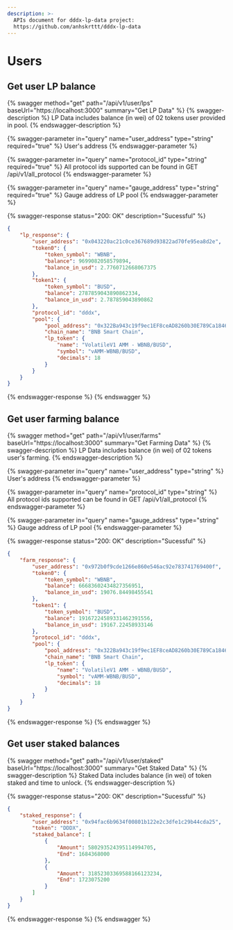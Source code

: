 ```yaml
---
description: >-
  APIs document for dddx-lp-data project:
  https://github.com/anhskrttt/dddx-lp-data
---
```


# Users

## Get user LP balance

{% swagger method="get" path="/api/v1/user/lps" baseUrl="https://localhost:3000" summary="Get LP Data" %}
{% swagger-description %}
LP Data includes balance (in wei) of 02 tokens user provided in pool.
{% endswagger-description %}

{% swagger-parameter in="query" name="user_address" type="string" required="true" %}
User's address
{% endswagger-parameter %}

{% swagger-parameter in="query" name="protocol_id" type="string" required="true" %}
All protocol ids supported can be found in GET /api/v1/all_protocol
{% endswagger-parameter %}

{% swagger-parameter in="query" name="gauge_address" type="string" required="true" %}
Gauge address of LP pool
{% endswagger-parameter %}

{% swagger-response status="200: OK" description="Sucessful" %}
```json
{
    "lp_response": {
        "user_address": "0x043220ac21c0ce367689d93822ad70fe95ea8d2e",
        "token0": {
            "token_symbol": "WBNB",
            "balance": 9699082058579894,
            "balance_in_usd": 2.7760712668067375
        },
        "token1": {
            "token_symbol": "BUSD",
            "balance": 2787859043890862334,
            "balance_in_usd": 2.787859043890862
        },
        "protocol_id": "dddx",
        "pool": {
            "pool_address": "0x322Ba943c19f9ec1EF8ceAD8260b30E789Ca1846",
            "chain_name": "BNB Smart Chain",
            "lp_token": {
                "name": "VolatileV1 AMM - WBNB/BUSD",
                "symbol": "vAMM-WBNB/BUSD",
                "decimals": 18
            }
        }
    }
}
```
{% endswagger-response %}
{% endswagger %}

## Get user farming balance

{% swagger method="get" path="/api/v1/user/farms" baseUrl="https://localhost:3000" summary="Get Farming Data" %}
{% swagger-description %}
LP Data includes balance (in wei) of 02 tokens user's farming.
{% endswagger-description %}

{% swagger-parameter in="query" name="user_address" type="string" %}
User's address
{% endswagger-parameter %}

{% swagger-parameter in="query" name="protocol_id" type="string" %}
All protocol ids supported can be found in GET /api/v1/all_protocol
{% endswagger-parameter %}

{% swagger-parameter in="query" name="gauge_address" type="string" %}
Gauge address of LP pool
{% endswagger-parameter %}

{% swagger-response status="200: OK" description="Sucessful" %}
```json
{
    "farm_response": {
        "user_address": "0x972b0f9cde1266e860e546ac92e783741769400f",
        "token0": {
            "token_symbol": "WBNB",
            "balance": 66683602434827356951,
            "balance_in_usd": 19076.84498455541
        },
        "token1": {
            "token_symbol": "BUSD",
            "balance": 19167224589331462391556,
            "balance_in_usd": 19167.22458933146
        },
        "protocol_id": "dddx",
        "pool": {
            "pool_address": "0x322Ba943c19f9ec1EF8ceAD8260b30E789Ca1846",
            "chain_name": "BNB Smart Chain",
            "lp_token": {
                "name": "VolatileV1 AMM - WBNB/BUSD",
                "symbol": "vAMM-WBNB/BUSD",
                "decimals": 18
            }
        }
    }
}
```
{% endswagger-response %}
{% endswagger %}

## Get user staked balances

{% swagger method="get" path="/api/v1/user/staked" baseUrl="https://localhost:3000" summary="Get Staked Data" %}
{% swagger-description %}
Staked Data includes balance (in wei) of token staked and time to unlock.
{% endswagger-description %}

{% swagger-response status="200: OK" description="Sucessful" %}
```json
{
    "staked_response": {
        "user_address": "0x94fac6b9634f00801b122e2c3dfe1c29b44cda25",
        "token": "DDDX",
        "staked_balance": [
            {
                "Amount": 580293524395114994705,
                "End": 1684368000
            },
            {
                "Amount": 31852303369588166123234,
                "End": 1723075200
            }
        ]
    }
}
```
{% endswagger-response %}
{% endswagger %}
